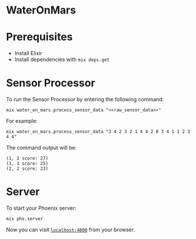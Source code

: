 # WaterOnMars

# Prerequisites

  * Install Elixir
  * Install dependencies with `mix deps.get`

# Sensor Processor

To run the Sensor Processor by entering the following command:

```
mix water_on_mars.process_sensor_data "<<raw_sensor_data>>"
```

For example:

```
mix water_on_mars.process_sensor_data "3 4 2 3 2 1 4 4 2 0 3 4 1 1 2 3 4 4"
```

The command output will be:

```
(1, 2 score: 27)
(1, 1 score: 25)
(2, 2 score: 23)
```

# Server

To start your Phoenix server:

```
mix phx.server
```

Now you can visit [`localhost:4000`](http://localhost:4000) from your browser.
